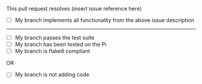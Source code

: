 This pull request resolves (insert issue reference here)

- [ ] My branch implements all functionality from the above issue description
---
- [ ] My branch passes the test suite
- [ ] My branch has been tested on the Pi
- [ ] My branch is flake8 compliant

OR
- [ ] My branch is not adding code
